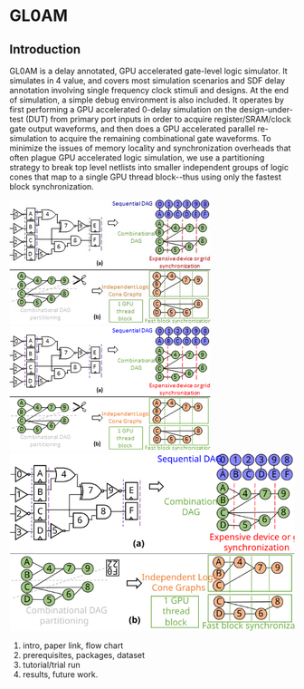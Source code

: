 # GL0AM

## Introduction


GL0AM is a delay annotated, GPU accelerated gate-level logic simulator. It simulates in 4 value, and covers most simulation scenarios and SDF delay annotation involving single frequency clock stimuli and designs. At the end of simulation, a simple debug environment is also included. It operates by first performing a GPU accelerated 0-delay simulation on the design-under-test (DUT) from primary port inputs in order to acquire register/SRAM/clock gate output waveforms, and then does a GPU accelerated parallel re-simulation to acquire the remaining combinational gate waveforms. To minimize the issues of memory locality and synchronization overheads that often plague GPU accelerated logic simulation, we use a partitioning strategy to break top level netlists into smaller independent groups of logic cones that map to a single GPU thread block--thus using only the fastest block synchronization.

![GL0AM Partitioning Strategy](images/GL0AM_ToolFlow4.jpg?)
<img src="images/GL0AM_ToolFlow4.png"/>
<img src="images/GL0AM_ToolFlow4.svg"/>

1. intro, paper link, flow chart
2. prerequisites, packages, dataset
3. tutorial/trial run
4. results, future work.
